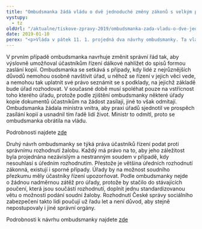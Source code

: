 ```yaml
---
title: "Ombudsmanka žádá vládu o dvě jednoduché změny zákonů s velkým přínosem pro lidi"
vystupy:
  - tz
oldUrl: "/aktualne/tiskove-zpravy-2019/ombudsmanka-zada-vladu-o-dve-jednoduche-zmeny-zakonu-s-velkym-prinosem-pro-lidi/"
date: 2019-01-10
perex: "<p>Vláda v pátek 11. 1. projedná dva návrhy ombudsmanky. Ta vládu žádá o zajištění dvou jednoduchých změn právních předpisů, které však budou mít výrazný pozitivní přínos pro občany při projednávání jejich záležitostí s úřady.</p>"
---
```


<!-- imported from the old website -->

<p>V prvním případě ombudsmanka navrhuje změnit správní řád tak, aby výslovně umožňoval účastníkům řízení dálkové nahlížet do spisů formou zaslání kopií. Ombudsmanka se setkává s případy, kdy lidé z nejrůznějších důvodů nemohou osobně navštívit úřad, u něhož se řízení v jejich věci vede, a nemohou tak uplatnit své právo seznámit se s podklady, na jejichž základě bude úřad rozhodovat. V současné době musí spoléhat pouze na vstřícnost toho kterého úřadu, protože podle zjištění ombudsmanky některé úřady kopie dokumentů účastníkům na žádost zasílají, jiné to však odmítají. Ombudsmanka žádala ministra vnitra, aby praxi úřadů sjednotil ve prospěch zasílání kopií a usnadnil tím řadě lidí život. Ministr to odmítl, proto se ombudsmanka obrátila na vládu. </p> <p>Podrobnosti najdete <a href="https://www.ochrance.cz/aktualne/tiskove-zpravy-2018/ombudsmanka-zada-o-snizeni-byrokracie-a-zatezovani-lidi-pri-nahlizeni-do-spisu/" target="_blank">zde</a></p> <p>Druhý návrh ombudsmanky se týká práva účastníků řízení podat proti správnímu rozhodnutí žalobu. Každý má právo na to, aby jeho záležitost byla projednána nezávislým a nestranným soudem v případě, kdy nesouhlasí s úředním rozhodnutím. Přestože je většina úředních rozhodnutí zákonná, existují i sporné případy. Úřady by na možnost soudního přezkumu měly účastníky řízení upozorňovat. Podle ombudsmanky nejde o žádnou nadměrnou zátěž pro úřady, protože by stačilo do stávajících poučení, která jsou součástí rozhodnutí, doplnit jednu standardizovanou větu o možnosti podání soudní žaloby. Rozhodnutí České správy sociálního zabezpečení takto lidi poučují už řadu let a není důvod, aby stejně nepostupovaly i jiné správní orgány. </p> <p>Podrobnosti k návrhu ombudsmanky najdete <a href="https://www.ochrance.cz/aktualne/tiskove-zpravy-2019/ombudsmanka-zada-vladu-aby-urady-informovaly-obcany-o-moznosti-nezavisleho-soudniho-pre/" target="_blank">zde</a></p>
